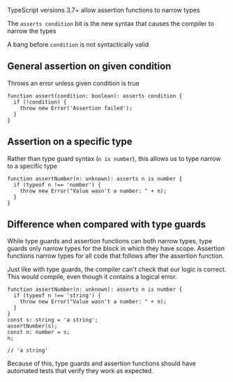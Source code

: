TypeScript versions 3.7+ allow assertion functions to narrow types

The `asserts condition` bit is the new syntax that causes the compiler to narrow the types

A bang before `condition` is not syntactically valid

## General assertion on given condition

Throws an error unless given condition is true

```
function assert(condition: boolean): asserts condition {
  if (!condition) {
    throw new Error('Assertion failed');
  }
}
```

## Assertion on a specific type

Rather than type guard syntax (`n is number`), this allows us to type narrow to a specific type

```
function assertNumber(n: unknown): asserts n is number {
  if (typeof n !== 'number') {
    throw new Error("Value wasn't a number: " + n);
  }
}
```

## Difference when compared with type guards

While type guards and assertion functions can both narrow types, type guards only narrow types for the block in which they have scope. Assertion functions narrow types for all code that follows after the assertion function.

Just like with type guards, the compiler can't check that our logic is correct. This would compile, even though it contains a logical error.

```
function assertNumber(n: unknown): asserts n is number {
  if (typeof n !== 'string') {
    throw new Error("Value wasn't a number: " + n);
  }
}
const s: string = 'a string';
assertNumber(s);
const n: number = s;
n;

// 'a string'
```

Because of this, type guards and assertion functions should have automated tests that verify they work as expected.
